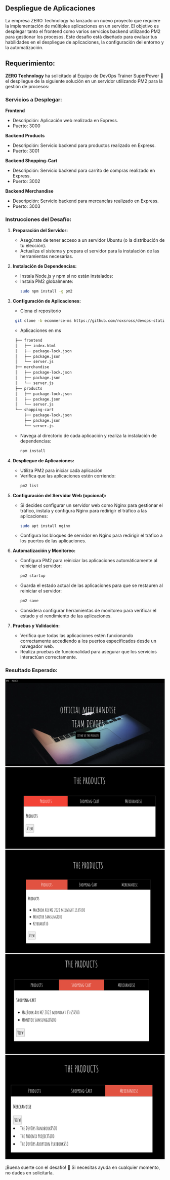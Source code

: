 

## Despliegue de Aplicaciones 

La empresa ZERO Technology ha lanzado un nuevo proyecto que requiere la implementación de múltiples aplicaciones en un servidor. El objetivo es desplegar tanto el frontend como varios servicios backend utilizando PM2 para gestionar los procesos. Este desafío está diseñado para evaluar tus habilidades en el despliegue de aplicaciones, la configuración del entorno y la automatización.


## **Requerimiento:**

**ZERO Technology** ha solicitado al Equipo de DevOps Trainer SuperPower 🚀 el despliegue de la siguiente solución en un servidor utilizando PM2 para la gestión de procesos:

### Servicios a Desplegar:
**Frontend**
- Descripción: Aplicación web realizada en Express.
- Puerto: 3000

**Backend Products**
- Descripción: Servicio backend para productos realizado en Express.
- Puerto: 3001

**Backend Shopping-Cart**
- Descripción: Servicio backend para carrito de compras realizado en Express.
- Puerto: 3002

**Backend Merchandise**
- Descripción: Servicio backend para mercancías realizado en Express.
- Puerto: 3003

### **Instrucciones del Desafío:**

1. **Preparación del Servidor:**
   - Asegúrate de tener acceso a un servidor Ubuntu (o la distribución de tu elección).
   - Actualiza el sistema y prepara el servidor para la instalación de las herramientas necesarias.

2. **Instalación de Dependencias:**
   - Instala Node.js y npm si no están instalados:
   - Instala PM2 globalmente:
     ```bash
     sudo npm install -g pm2
     ```

3. **Configuración de Aplicaciones:**
   - Clona el repositorio 
   ```bash
    git clone -b ecommerce-ms https://github.com/roxsross/devops-static-web.git
   ```
   - Aplicaciones en ms
   ```bash
    ├── frontend
    │   ├── index.html
    │   ├── package-lock.json
    │   ├── package.json
    │   └── server.js
    ├── merchandise
    │   ├── package-lock.json
    │   ├── package.json
    │   └── server.js
    ├── products
    │   ├── package-lock.json
    │   ├── package.json
    │   └── server.js
    └── shopping-cart
        ├── package-lock.json
        ├── package.json
        └── server.js
   ```
   - Navega al directorio de cada aplicación y realiza la instalación de dependencias:
     ```bash
     npm install
     ```

4. **Despliegue de Aplicaciones:**
   - Utiliza PM2 para iniciar cada aplicación 
   - Verifica que las aplicaciones estén corriendo:
     ```bash
     pm2 list
     ```

5. **Configuración del Servidor Web (opcional):**
   - Si decides configurar un servidor web como Nginx para gestionar el tráfico, instala y configura Nginx para redirigir el tráfico a las aplicaciones:
     ```bash
     sudo apt install nginx
     ```
   - Configura los bloques de servidor en Nginx para redirigir el tráfico a los puertos de las aplicaciones.

6. **Automatización y Monitoreo:**
   - Configura PM2 para reiniciar las aplicaciones automáticamente al reiniciar el servidor:
     ```bash
     pm2 startup
     ```
   - Guarda el estado actual de las aplicaciones para que se restauren al reiniciar el servidor:
     ```bash
     pm2 save
     ```
   - Considera configurar herramientas de monitoreo para verificar el estado y el rendimiento de las aplicaciones.

7. **Pruebas y Validación:**
   - Verifica que todas las aplicaciones estén funcionando correctamente accediendo a los puertos especificados desde un navegador web.
   - Realiza pruebas de funcionalidad para asegurar que los servicios interactúan correctamente.

### **Resultado Esperado:**

![](docs/1.png)
![](docs/2.png)
![](docs/3.png)
![](docs/4.png)
![](docs/5.png)



¡Buena suerte con el desafío! 🚀 Si necesitas ayuda en cualquier momento, no dudes en solicitarla.







